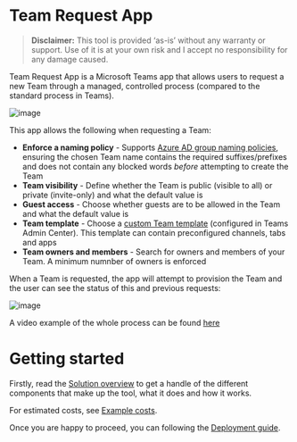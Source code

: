 # Team Request App

> **Disclaimer:** This tool is provided ‘as-is’ without any warranty or support. Use of it is at your own risk and I accept no responsibility for any damage caused.

Team Request App is a Microsoft Teams app that allows users to request a new Team through a managed, controlled process (compared to the standard process in Teams).

![image](https://user-images.githubusercontent.com/472320/129489661-92019858-1764-4979-9684-0bc2b02ebe66.png)

This app allows the following when requesting a Team:

* **Enforce a naming policy** - Supports [Azure AD group naming policies](https://docs.microsoft.com/en-us/azure/active-directory/enterprise-users/groups-naming-policy), ensuring the chosen Team name contains the required suffixes/prefixes and does not contain any blocked words *before* attempting to create the Team
* **Team visibility** - Define whether the Team is public (visible to all) or private (invite-only) and what the default value is
* **Guest access** - Choose whether guests are to be allowed in the Team and what the default value is
* **Team template** - Choose a [custom Team template](https://docs.microsoft.com/en-us/microsoftteams/create-a-team-template) (configured in Teams Admin Center). This template can contain preconfigured channels, tabs and apps
* **Team owners and members** - Search for owners and members of your Team. A minimum numnber of owners is enforced

When a Team is requested, the app will attempt to provision the Team and the user can see the status of this and previous requests:

![image](https://user-images.githubusercontent.com/472320/129489827-f6dc507f-a1f8-429a-8010-248c6b9b5a14.png)

A video example of the whole process can be found [here](https://youtu.be/2Mm995G8Ubs)

# Getting started
Firstly, read the [Solution overview](https://github.com/leeford/team-request-app/wiki/Solution-overview) to get a handle of the different components that make up the tool, what it does and how it works.

For estimated costs, see [Example costs](https://github.com/leeford/team-request-app/wiki/Example-costs).

Once you are happy to proceed, you can following the [Deployment guide](https://github.com/leeford/team-request-app/wiki/Deployment-guide).